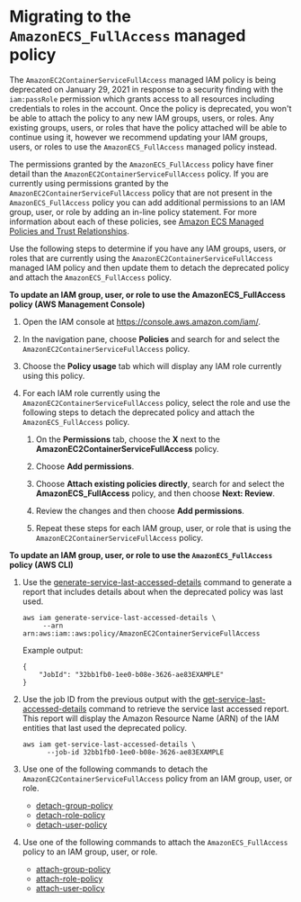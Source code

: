 # Migrating to the `AmazonECS_FullAccess` managed policy<a name="managed-policy-transition"></a>

The `AmazonEC2ContainerServiceFullAccess` managed IAM policy is being deprecated on January 29, 2021 in response to a security finding with the `iam:passRole` permission which grants access to all resources including credentials to roles in the account\. Once the policy is deprecated, you won't be able to attach the policy to any new IAM groups, users, or roles\. Any existing groups, users, or roles that have the policy attached will be able to continue using it, however we recommend updating your IAM groups, users, or roles to use the `AmazonECS_FullAccess` managed policy instead\.

The permissions granted by the `AmazonECS_FullAccess` policy have finer detail than the `AmazonEC2ContainerServiceFullAccess` policy\. If you are currently using permissions granted by the `AmazonEC2ContainerServiceFullAccess` policy that are not present in the `AmazonECS_FullAccess` policy you can add additional permissions to an IAM group, user, or role by adding an in\-line policy statement\. For more information about each of these policies, see [Amazon ECS Managed Policies and Trust Relationships](ecs_managed_policies.md)\.

Use the following steps to determine if you have any IAM groups, users, or roles that are currently using the `AmazonEC2ContainerServiceFullAccess` managed IAM policy and then update them to detach the deprecated policy and attach the `AmazonECS_FullAccess` policy\.

**To update an IAM group, user, or role to use the AmazonECS\_FullAccess policy \(AWS Management Console\)**

1. Open the IAM console at [https://console\.aws\.amazon\.com/iam/](https://console.aws.amazon.com/iam/)\.

1. In the navigation pane, choose **Policies** and search for and select the `AmazonEC2ContainerServiceFullAccess` policy\.

1. Choose the **Policy usage** tab which will display any IAM role currently using this policy\.

1. For each IAM role currently using the `AmazonEC2ContainerServiceFullAccess` policy, select the role and use the following steps to detach the deprecated policy and attach the `AmazonECS_FullAccess` policy\.

   1. On the **Permissions** tab, choose the **X** next to the **AmazonEC2ContainerServiceFullAccess** policy\.

   1. Choose **Add permissions**\.

   1. Choose **Attach existing policies directly**, search for and select the **AmazonECS\_FullAccess** policy, and then choose **Next: Review**\.

   1. Review the changes and then choose **Add permissions**\.

   1. Repeat these steps for each IAM group, user, or role that is using the `AmazonEC2ContainerServiceFullAccess` policy\.

**To update an IAM group, user, or role to use the `AmazonECS_FullAccess` policy \(AWS CLI\)**

1. Use the [generate\-service\-last\-accessed\-details](https://docs.aws.amazon.com/cli/latest/reference/iam/generate-service-last-accessed-details.html) command to generate a report that includes details about when the deprecated policy was last used\.

   ```
   aws iam generate-service-last-accessed-details \
        --arn arn:aws:iam::aws:policy/AmazonEC2ContainerServiceFullAccess
   ```

   Example output:

   ```
   {
       "JobId": "32bb1fb0-1ee0-b08e-3626-ae83EXAMPLE"
   }
   ```

1. Use the job ID from the previous output with the [get\-service\-last\-accessed\-details](https://docs.aws.amazon.com/cli/latest/reference/iam/get-service-last-accessed-details.html) command to retrieve the service last accessed report\. This report will display the Amazon Resource Name \(ARN\) of the IAM entities that last used the deprecated policy\.

   ```
   aws iam get-service-last-accessed-details \
         --job-id 32bb1fb0-1ee0-b08e-3626-ae83EXAMPLE
   ```

1. Use one of the following commands to detach the `AmazonEC2ContainerServiceFullAccess` policy from an IAM group, user, or role\.
   + [detach\-group\-policy](https://docs.aws.amazon.com/cli/latest/reference/iam/detach-group-policy.html)
   + [detach\-role\-policy](https://docs.aws.amazon.com/cli/latest/reference/iam/detach-role-policy.html)
   + [detach\-user\-policy](https://docs.aws.amazon.com/cli/latest/reference/iam/detach-user-policy.html)

1. Use one of the following commands to attach the `AmazonECS_FullAccess` policy to an IAM group, user, or role\.
   + [attach\-group\-policy](https://docs.aws.amazon.com/cli/latest/reference/iam/attach-group-policy.html)
   + [attach\-role\-policy](https://docs.aws.amazon.com/cli/latest/reference/iam/attach-role-policy.html)
   + [attach\-user\-policy](https://docs.aws.amazon.com/cli/latest/reference/iam/attach-user-policy.html)